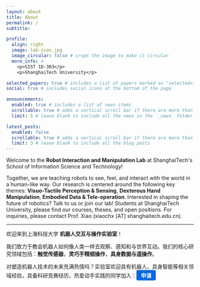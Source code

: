 ```yaml
---
layout: about
title: About
permalink: /
subtitle:

profile:
  align: right
  image: lab-icon.jpg
  image_circular: false # crops the image to make it circular
  more_info: >
    <p>SIST 1D-303</p>
    <p>ShanghaiTech University</p>

selected_papers: true # includes a list of papers marked as "selected={true}"
social: true # includes social icons at the bottom of the page

announcements:
  enabled: true # includes a list of news items
  scrollable: true # adds a vertical scroll bar if there are more than 3 news items
  limit: 5 # leave blank to include all the news in the `_news` folder

latest_posts:
  enabled: false
  scrollable: true # adds a vertical scroll bar if there are more than 3 new posts items
  limit: 3 # leave blank to include all the blog posts
---
```


Welcome to the **Robot Interaction and Manipulation Lab** at ShanghaiTech's School of Information Science and Technology!

Together, we are teaching robots to see, feel, and interact with the world in a human-like way. Our research is centered around the following key themes:
**Visuo-Tactile Perception & Sensing**, **Dexterous Hand Manipulation**, **Embodied Data & Tele-operation**.
Interested in shaping the future of robotics? Talk to us or join our lab! Students at ShanghaiTech University, please find our courses, theses, and open positions.
For inquiries, please contact Prof. Xiao (xiaochx [AT] shanghaitech.edu.cn).

---

欢迎来到上海科技大学 **机器人交互与操作实验室**！

我们致力于教会机器人如何像人类一样去观察、感知和与世界互动。我们的核心研究领域包括：**触觉传感器**，**灵巧手精细操作**，**具身数据与遥操作**。

对塑造机器人技术的未来充满热情吗？实验室欢迎具有机器人、具身智能等相关领域经验，具备科研竞赛经历，热爱动手实践的同学加入：<a href="https://l1l6pvkmmmw.feishu.cn/share/base/form/shrcnSqulK34HeHeSwWuzwVkxMd"
   target="_blank"
   style="display:inline-block; padding:4px 12px; background:#0969da; color:#fff; border-radius:4px; text-decoration:none; font-size:14px;font-weight:700;">
申请
</a>